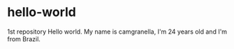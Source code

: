 # hello-world
1st repository
Hello world. My name is camgranella, I'm 24 years old and I'm from Brazil.
